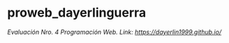# proweb_dayerlinguerra
*Evaluación Nro. 4 Programación Web.*
*Link: https://dayerlin1999.github.io/*


